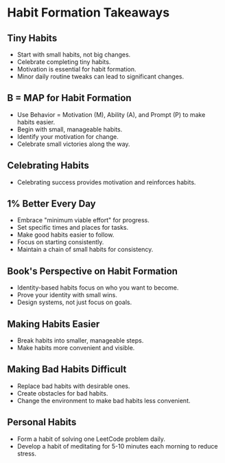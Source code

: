 # Habit Formation Takeaways

## Tiny Habits

- Start with small habits, not big changes.
- Celebrate completing tiny habits.
- Motivation is essential for habit formation.
- Minor daily routine tweaks can lead to significant changes.

## B = MAP for Habit Formation

- Use Behavior = Motivation (M), Ability (A), and Prompt (P) to make habits easier.
- Begin with small, manageable habits.
- Identify your motivation for change.
- Celebrate small victories along the way.

## Celebrating Habits

- Celebrating success provides motivation and reinforces habits.

## 1% Better Every Day

- Embrace "minimum viable effort" for progress.
- Set specific times and places for tasks.
- Make good habits easier to follow.
- Focus on starting consistently.
- Maintain a chain of small habits for consistency.

## Book's Perspective on Habit Formation

- Identity-based habits focus on who you want to become.
- Prove your identity with small wins.
- Design systems, not just focus on goals.

## Making Habits Easier

- Break habits into smaller, manageable steps.
- Make habits more convenient and visible.

## Making Bad Habits Difficult

- Replace bad habits with desirable ones.
- Create obstacles for bad habits.
- Change the environment to make bad habits less convenient.

## Personal Habits

- Form a habit of solving one LeetCode problem daily.
- Develop a habit of meditating for 5-10 minutes each morning to reduce stress.
